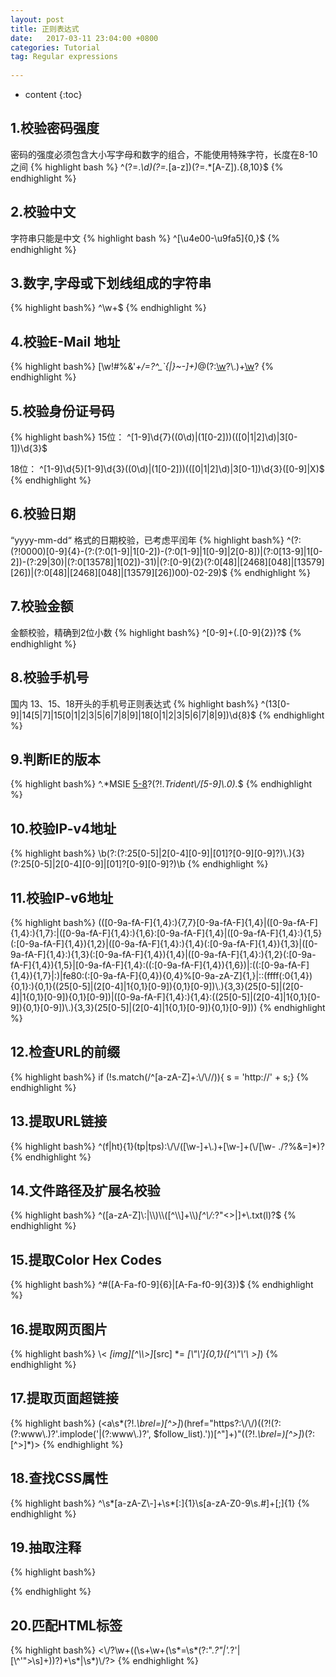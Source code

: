 ```yaml
---
layout: post
title: 正则表达式
date:   2017-03-11 23:04:00 +0800
categories: Tutorial
tag: Regular expressions
 
---
```


* content
{:toc}

1.校验密码强度
------------------------------------
密码的强度必须包含大小写字母和数字的组合，不能使用特殊字符，长度在8-10之间
{% highlight bash %}
^(?=.*\\d)(?=.*[a-z])(?=.*[A-Z]).{8,10}$
{% endhighlight %}

2.校验中文
------------------------------------
字符串只能是中文
{% highlight bash %}
^[\\u4e00-\\u9fa5]{0,}$
{% endhighlight %}
 

3.数字,字母或下划线组成的字符串
------------------------------------
{% highlight bash%}
^\\w+$
{% endhighlight %}

4.校验E-Mail 地址
------------------------------------
{% highlight bash%}
[\\w!#$%&'*+/=?^_`{|}~-]+(?:\\.[\\w!#$%&'*+/=?^_`{|}~-]+)*@(?:[\\w](?:[\\w-]*[\\w])?\\.)+[\\w](?:[\\w-]*[\\w])?
{% endhighlight %}


5.校验身份证号码
------------------------------------
{% highlight bash%}
15位：
^[1-9]\\d{7}((0\\d)|(1[0-2]))(([0|1|2]\\d)|3[0-1])\\d{3}$

18位：
^[1-9]\\d{5}[1-9]\\d{3}((0\\d)|(1[0-2]))(([0|1|2]\\d)|3[0-1])\\d{3}([0-9]|X)$
{% endhighlight %}

6.校验日期
------------------------------------
“yyyy-mm-dd“ 格式的日期校验，已考虑平闰年
{% highlight bash%}
^(?:(?!0000)[0-9]{4}-(?:(?:0[1-9]|1[0-2])-(?:0[1-9]|1[0-9]|2[0-8])|(?:0[13-9]|1[0-2])-(?:29|30)|(?:0[13578]|1[02])-31)|(?:[0-9]{2}(?:0[48]|[2468][048]|[13579][26])|(?:0[48]|[2468][048]|[13579][26])00)-02-29)$
{% endhighlight %}

7.校验金额
------------------------------------
金额校验，精确到2位小数
{% highlight bash%}
^[0-9]+(.[0-9]{2})?$
{% endhighlight %}

8.校验手机号
------------------------------------
国内 13、15、18开头的手机号正则表达式
{% highlight bash%}
^(13[0-9]|14[5|7]|15[0|1|2|3|5|6|7|8|9]|18[0|1|2|3|5|6|7|8|9])\\d{8}$
{% endhighlight %}

9.判断IE的版本
------------------------------------
{% highlight bash%}
^.*MSIE [5-8](?:\\.[0-9]+)?(?!.*Trident\\/[5-9]\\.0).*$
{% endhighlight %}

10.校验IP-v4地址
------------------------------------
{% highlight bash%}
\\b(?:(?:25[0-5]|2[0-4][0-9]|[01]?[0-9][0-9]?)\\.){3}(?:25[0-5]|2[0-4][0-9]|[01]?[0-9][0-9]?)\\b
{% endhighlight %}

11.校验IP-v6地址
------------------------------------
{% highlight bash%}
(([0-9a-fA-F]{1,4}:){7,7}[0-9a-fA-F]{1,4}|([0-9a-fA-F]{1,4}:){1,7}:|([0-9a-fA-F]{1,4}:){1,6}:[0-9a-fA-F]{1,4}|([0-9a-fA-F]{1,4}:){1,5}(:[0-9a-fA-F]{1,4}){1,2}|([0-9a-fA-F]{1,4}:){1,4}(:[0-9a-fA-F]{1,4}){1,3}|([0-9a-fA-F]{1,4}:){1,3}(:[0-9a-fA-F]{1,4}){1,4}|([0-9a-fA-F]{1,4}:){1,2}(:[0-9a-fA-F]{1,4}){1,5}|[0-9a-fA-F]{1,4}:((:[0-9a-fA-F]{1,4}){1,6})|:((:[0-9a-fA-F]{1,4}){1,7}|:)|fe80:(:[0-9a-fA-F]{0,4}){0,4}%[0-9a-zA-Z]{1,}|::(ffff(:0{1,4}){0,1}:){0,1}((25[0-5]|(2[0-4]|1{0,1}[0-9]){0,1}[0-9])\\.){3,3}(25[0-5]|(2[0-4]|1{0,1}[0-9]){0,1}[0-9])|([0-9a-fA-F]{1,4}:){1,4}:((25[0-5]|(2[0-4]|1{0,1}[0-9]){0,1}[0-9])\\.){3,3}(25[0-5]|(2[0-4]|1{0,1}[0-9]){0,1}[0-9]))
{% endhighlight %}

12.检查URL的前缀
------------------------------------
{% highlight bash%}
if (!s.match(/^[a-zA-Z]+:\\/\\//)){
   s = 'http://' + s;}
{% endhighlight %}


13.提取URL链接
------------------------------------
{% highlight bash%}
^(f|ht){1}(tp|tps):\\/\\/([\\w-]+\\.)+[\\w-]+(\\/[\\w- ./?%&=]*)?
{% endhighlight %}

14.文件路径及扩展名校验
------------------------------------
{% highlight bash%}
^([a-zA-Z]\\:|\\\\)\\\\([^\\\\]+\\\\)*[^\\/:*?"<>|]+\\.txt(l)?$
{% endhighlight %}

15.提取Color Hex  Codes
------------------------------------
{% highlight bash%}
^#([A-Fa-f0-9]{6}|[A-Fa-f0-9]{3})$
{% endhighlight %}

16.提取网页图片
------------------------------------
{% highlight bash%}
\\< *[img][^\\\\>]*[src] *= *[\\"\\']{0,1}([^\\"\\'\\ >]*)
{% endhighlight %}

17.提取页面超链接
------------------------------------
{% highlight bash%}
(<a\\s*(?!.*\\brel=)[^>]*)(href="https?:\\/\\/)((?!(?:(?:www\\.)?'.implode('|(?:www\\.)?', $follow_list).'))[^"]+)"((?!.*\\brel=)[^>]*)(?:[^>]*)>
{% endhighlight %}

18.查找CSS属性
------------------------------------
{% highlight bash%}
^\\s*[a-zA-Z\\-]+\\s*[:]{1}\\s[a-zA-Z0-9\\s.#]+[;]{1}
{% endhighlight %}

19.抽取注释
------------------------------------
{% highlight bash%}
<!--(.*?)-->
{% endhighlight %}

20.匹配HTML标签
------------------------------------
{% highlight bash%}
<\\/?\\w+((\\s+\\w+(\\s*=\\s*(?:".*?"|'.*?'|[\\^'">\\s]+))?)+\\s*|\\s*)\\/?>
{% endhighlight %}
